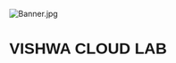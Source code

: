 ![Banner.jpg](https://i.postimg.cc/9MmHmwV6/Banner.jpg)

# <span style="font-family: Arial, sans-serif;">VISHWA CLOUD LAB</span>
